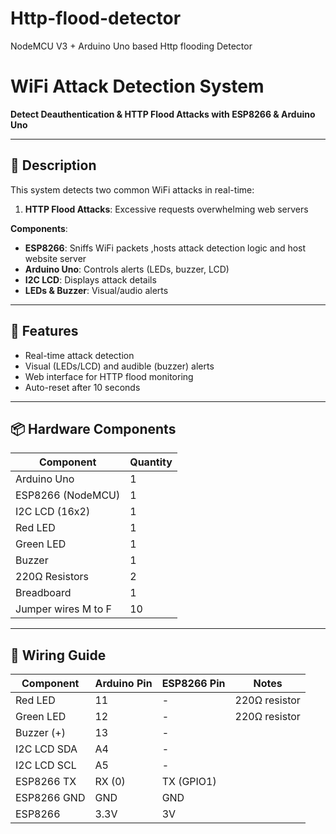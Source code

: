 # Http-flood-detector
NodeMCU V3 + Arduino Uno based Http flooding Detector
# WiFi Attack Detection System  
**Detect Deauthentication & HTTP Flood Attacks with ESP8266 & Arduino Uno**  

---

## 📝 Description  
This system detects two common WiFi attacks in real-time:   
1. **HTTP Flood Attacks**: Excessive requests overwhelming web servers  

**Components**:  
- **ESP8266**: Sniffs WiFi packets ,hosts attack detection logic and host website server  
- **Arduino Uno**: Controls alerts (LEDs, buzzer, LCD)  
- **I2C LCD**: Displays attack details  
- **LEDs & Buzzer**: Visual/audio alerts  

---

## 🚀 Features  
- Real-time attack detection  
- Visual (LEDs/LCD) and audible (buzzer) alerts  
- Web interface for HTTP flood monitoring  
- Auto-reset after 10 seconds  

---

## 📦 Hardware Components  
| Component          | Quantity |  
|---------------------|----------|  
| Arduino Uno         | 1        |  
| ESP8266 (NodeMCU)   | 1        |  
| I2C LCD (16x2)      | 1        |  
| Red LED             | 1        |  
| Green LED           | 1        |  
| Buzzer              | 1        |  
| 220Ω Resistors      | 2        |  
| Breadboard          | 1        |
| Jumper wires M to F | 10       |

---

## 🔌 Wiring Guide  
| Component       | Arduino Pin | ESP8266 Pin | Notes |  
|-----------------|-------------|-------------|-------|  
| Red LED         | 11          | -           | 220Ω resistor |  
| Green LED       | 12          | -           | 220Ω resistor |  
| Buzzer (+)      | 13          | -           |   
| I2C LCD SDA     | A4          | -           |   
| I2C LCD SCL     | A5          | -           | 
| ESP8266 TX      | RX (0)      | TX (GPIO1)  |    
| ESP8266 GND     | GND         | GND         | 
| ESP8266         | 3.3V        | 3V          |
